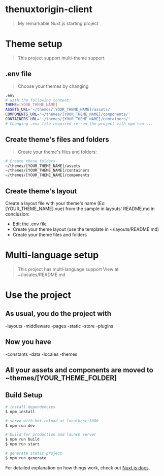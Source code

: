 # thenuxtorigin-client

> My remarkable Nuxt.js starting project

# Theme setup
> This project support multi-theme support
## .env file
> Choose your themes by changing
``` bash
.env
# with the following content:
THEME=[YOUR_THEME_NAME]
ASSETS_URL='~/themes/[YOUR_THEME_NAME]/assets/'
COMPONENTS_URL='~/themes/[YOUR_THEME_NAME]/components/'
CONTAINERS_URL='~/themes/[YOUR_THEME_NAME]/containers/'
# Changing .env file required re-run the project with npm run ...
```
## Create theme's files and folders
> Create your theme's files and folders:
``` bash
# Create these folders
~/themes/[YOUR_THEME_NAME]/assets
~/themes/[YOUR_THEME_NAME]/containers
~/themes/[YOUR_THEME_NAME]/components
```
## Create theme's layout
Create a layout file with your theme's name (Ex: [YOUR_THEME_NAME].vue) from the sample in layouts' README.md
in conclusion:
- Edit the .env file
- Create your theme layout (use the template in ~/layouts/README.md)
- Create your theme files and folders

# Multi-language setup
> This project has multi-language support
> View at ~/locales/README.md

# Use the project
## As usual, you do the project with
-layouts
-middleware
-pages
-static
-store
-plugins
## Now you have
-constants
-data
-locales
-themes
## All your assets and components are moved to ~themes/[YOUR_THEME_FOLDER]

## Build Setup

``` bash
# install dependencies
$ npm install

# serve with hot reload at localhost:3000
$ npm run dev

# build for production and launch server
$ npm run build
$ npm run start

# generate static project
$ npm run generate
```

For detailed explanation on how things work, check out [Nuxt.js docs](https://nuxtjs.org).
